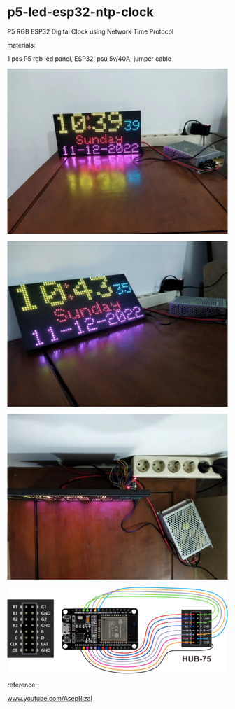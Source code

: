 # p5-led-esp32-ntp-clock
P5 RGB ESP32 Digital Clock using Network Time Protocol

materials:

1 pcs P5 rgb led panel, ESP32, psu 5v/40A, jumper cable

![alt text](https://github.com/jenizar/p5-led-esp32-ntp-clock/blob/main/screenshot/image1.jpg)

![alt text](https://github.com/jenizar/p5-led-esp32-ntp-clock/blob/main/screenshot/image2.jpg)

![alt text](https://github.com/jenizar/p5-led-esp32-ntp-clock/blob/main/screenshot/image3.jpg)

![alt text](https://github.com/jenizar/p5-led-esp32-ntp-clock/blob/main/screenshot/Skema%20esp32%20p5%20rgb.png)

reference:

www.youtube.com/AsepRizal
